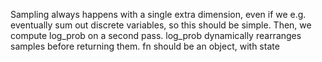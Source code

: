 Sampling always happens with a single extra dimension, even if we e.g. eventually sum out discrete variables, so this should be simple.
Then, we compute log_prob on a second pass.
  log_prob dynamically rearranges samples before returning them.
  fn should be an object, with state

